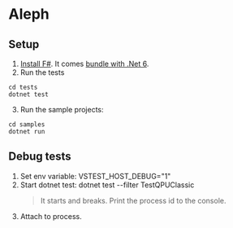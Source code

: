 

# Aleph

## Setup

1. [Install F#](https://docs.microsoft.com/en-us/dotnet/fsharp/get-started/install-fsharp). It comes [bundle with .Net 6](https://dotnet.microsoft.com/en-us/download).
2. Run the tests
```
cd tests
dotnet test
```
3. Run the sample projects:
```
cd samples
dotnet run
```

## Debug tests

1. Set env variable: VSTEST_HOST_DEBUG="1"
2. Start dotnet test: dotnet test --filter TestQPUClassic
   > It starts and breaks. Print the process id to the console.
3. Attach to process.